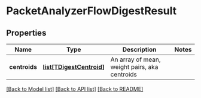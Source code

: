 # PacketAnalyzerFlowDigestResult

## Properties
Name | Type | Description | Notes
------------ | ------------- | ------------- | -------------
**centroids** | [**list[TDigestCentroid]**](TDigestCentroid.md) | An array of mean, weight pairs, aka centroids | 

[[Back to Model list]](../README.md#documentation-for-models) [[Back to API list]](../README.md#documentation-for-api-endpoints) [[Back to README]](../README.md)


